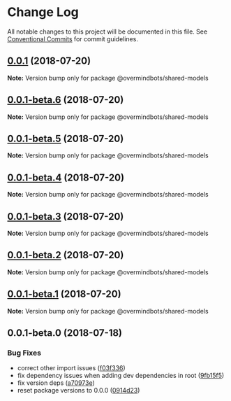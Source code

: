 # Change Log

All notable changes to this project will be documented in this file.
See [Conventional Commits](https://conventionalcommits.org) for commit guidelines.

<a name="0.0.1"></a>
## [0.0.1](https://github.com/overmindbots/shared-models/compare/@overmindbots/shared-models@0.0.1-beta.6...@overmindbots/shared-models@0.0.1) (2018-07-20)




**Note:** Version bump only for package @overmindbots/shared-models

<a name="0.0.1-beta.6"></a>
## [0.0.1-beta.6](https://github.com/overmindbots/shared-models/compare/@overmindbots/shared-models@0.0.1-beta.5...@overmindbots/shared-models@0.0.1-beta.6) (2018-07-20)




**Note:** Version bump only for package @overmindbots/shared-models

<a name="0.0.1-beta.5"></a>
## [0.0.1-beta.5](https://github.com/overmindbots/shared-models/compare/@overmindbots/shared-models@0.0.1-beta.4...@overmindbots/shared-models@0.0.1-beta.5) (2018-07-20)




**Note:** Version bump only for package @overmindbots/shared-models

<a name="0.0.1-beta.4"></a>
## [0.0.1-beta.4](https://github.com/overmindbots/shared-models/compare/@overmindbots/shared-models@0.0.1-beta.3...@overmindbots/shared-models@0.0.1-beta.4) (2018-07-20)




**Note:** Version bump only for package @overmindbots/shared-models

<a name="0.0.1-beta.3"></a>
## [0.0.1-beta.3](https://github.com/overmindbots/shared-models/compare/@overmindbots/shared-models@0.0.1-beta.2...@overmindbots/shared-models@0.0.1-beta.3) (2018-07-20)




**Note:** Version bump only for package @overmindbots/shared-models

<a name="0.0.1-beta.2"></a>
## [0.0.1-beta.2](https://github.com/overmindbots/shared-models/compare/@overmindbots/shared-models@0.0.1-beta.1...@overmindbots/shared-models@0.0.1-beta.2) (2018-07-20)




**Note:** Version bump only for package @overmindbots/shared-models

<a name="0.0.1-beta.1"></a>
## [0.0.1-beta.1](https://github.com/overmindbots/shared-models/compare/@overmindbots/shared-models@0.0.1-beta.0...@overmindbots/shared-models@0.0.1-beta.1) (2018-07-20)




**Note:** Version bump only for package @overmindbots/shared-models

<a name="0.0.1-beta.0"></a>
## 0.0.1-beta.0 (2018-07-18)


### Bug Fixes

* correct other import issues ([f03f336](https://github.com/overmindbots/shared-models/commit/f03f336))
* fix dependency issues when adding dev dependencies in root ([9fb15f5](https://github.com/overmindbots/shared-models/commit/9fb15f5))
* fix version deps ([a70973e](https://github.com/overmindbots/shared-models/commit/a70973e))
* reset package versions to 0.0.0 ([0914d23](https://github.com/overmindbots/shared-models/commit/0914d23))

